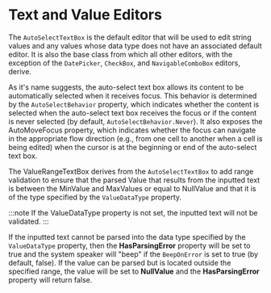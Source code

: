 # Text and Value Editors

The `AutoSelectTextBox` is the default editor that will be used to edit string values and any values whose data type does not have an associated default editor. It is also the base class from which all other editors, with the exception of the `DatePicker`, `CheckBox`, and `NavigableComboBox` editors, derive.

As it's name suggests, the auto-select text box allows its content to be automatically selected when it receives focus. This behavior is determined by the `AutoSelectBehavior` property, which indicates whether the content is selected when the auto-select text box receives the focus or if the content is never selected (by default, `AutoSelectBehavior.Never`). It also exposes the AutoMoveFocus property, which indicates whether the focus can navigate in the appropriate flow direction (e.g., from one cell to another when a cell is being edited) when the cursor is at the beginning or end of the auto-select text box.

The ValueRangeTextBox derives from the `AutoSelectTextBox` to add range validation to ensure that the parsed Value that results from the inputted text is between the MinValue and MaxValues or equal to NullValue and that it is of the type specified by the `ValueDataType` property.

:::note
If the ValueDataType property is not set, the inputted text will not be validated.
:::

If the inputted text cannot be parsed into the data type specified by the `ValueDataType` property, then the **HasParsingError** property will be set to true and the system speaker will "beep" if the `BeepOnError` is set to true (by default, false). If the value can be parsed but is located outside the specified range, the value will be set to **NullValue** and the **HasParsingError** property will return false. 

 